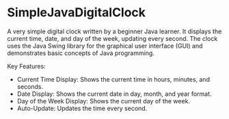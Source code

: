 # SimpleJavaDigitalClock
A very simple digital clock written by a beginner Java learner. It displays the current time, date, and day of the week, updating every second. The clock uses the Java Swing library for the graphical user interface (GUI) and demonstrates basic concepts of Java programming.

Key Features:
- Current Time Display: Shows the current time in hours, minutes, and seconds.
- Date Display: Shows the current date in day, month, and year format.
- Day of the Week Display: Shows the current day of the week.
- Auto-Update: Updates the time every second.

